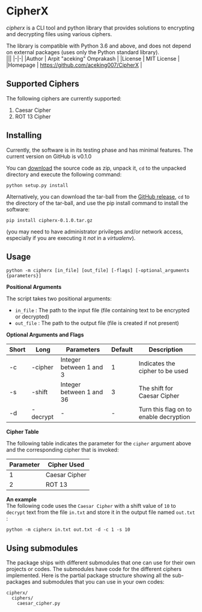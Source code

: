 # CipherX
*cipherx* is a CLI tool and python library that provides solutions to encrypting and decrypting files using various ciphers.

The library is compatible with Python 3.6 and above, and does not depend on external packages (uses only the Python standard library).  
|||
|-|-|
|Author   | Arpit "aceking" Omprakash             |
|License  | MIT License                           |
|Homepage | https://github.com/aceking007/CipherX |

## Supported Ciphers

The following ciphers are currently supported:
1. Caesar Cipher
2. ROT 13 Cipher

## Installing
<!--
The easiest way to install the library is to execute (possibly in a virtualenv) the command:  

```
pip install cipherx
```

(note that you need network access to do it this way; if you do not have the *pip* tool installed - see: https://pip.pypa.io/en/latest/installing.html)
-->

Currently, the software is in its testing phase and has minimal features. The current version on GitHub is v0.1.0  

You can [download](https://github.com/aceking007/CipherX) the source code as zip, unpack it, `cd` to the unpacked directory and execute the following command:

```
python setup.py install
```

Alternatively, you can download the tar-ball from the [GitHub release](https://github.com/aceking007/CipherX/releases/), `cd` to the directory of the tar-ball, and use the pip install command to install the software:

```
pip install cipherx-0.1.0.tar.gz
```

(you may need to have administrator privileges and/or network access, especially if you are executing it *not* in a *virtualenv*).

## Usage

```
python -m cipherx [in_file] [out_file] [-flags] [-optional_arguments {parameters}]
```

**Positional Arguments**  

The script takes two positional arguments:
- `in_file` : The path to the input file (file containing text to be encrypted or decrypted)
- `out_file` : The path to the output file (file is created if not present)

**Optional Arguments and Flags**  

| Short | Long    | Parameters  | Default | Description |
|-------|---------|-------------|---------|-------------|
| -c    | -cipher | Integer between 1 and 3 | 1 | Indicates the cipher to be used |
| -s    | -shift  | Integer between 1 and 36 | 3 | The shift for Caesar Cipher |
| -d    | -decrypt| - | - | Turn this flag on to enable decryption |

**Cipher Table**

The following table indicates the parameter for the `cipher` argument above and the corresponding cipher that is invoked:

| Parameter | Cipher Used |
|-----------|-------------|
| 1 | Caesar Cipher|
| 2 | ROT 13 |

**An example**  
The following code uses the `Caesar Cipher` with a shift value of `10` to `decrypt` text from the file `in.txt` and store it in the output file named `out.txt` :

```
python -m cipherx in.txt out.txt -d -c 1 -s 10
```

## Using submodules

The package ships with different submodules that one can use for their own projects or codes. The submodules have code for the different ciphers implemented. Here is the partial package structure showing all the sub-packages and submodules that you can use in your own codes:

```
cipherx/
  ciphers/
    caesar_cipher.py
```
